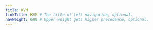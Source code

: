 ```yaml
---
title: KVM
linkTitle: KVM # The title of left navigation, optional.
navWeight: 600 # Upper weight gets higher precedence, optional.
---
```

